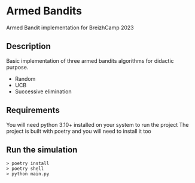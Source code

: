 # Armed Bandits
Armed Bandit implementation for BreizhCamp 2023

## Description
Basic implementation of three armed bandits algorithms for didactic purpose.
- Random
- UCB
- Successive elimination

## Requirements
You will need python 3.10+ installed on your system to run the project
The project is built with poetry and you will need to install it too

## Run the simulation

```shell
> poetry install
> poetry shell
> python main.py
```
